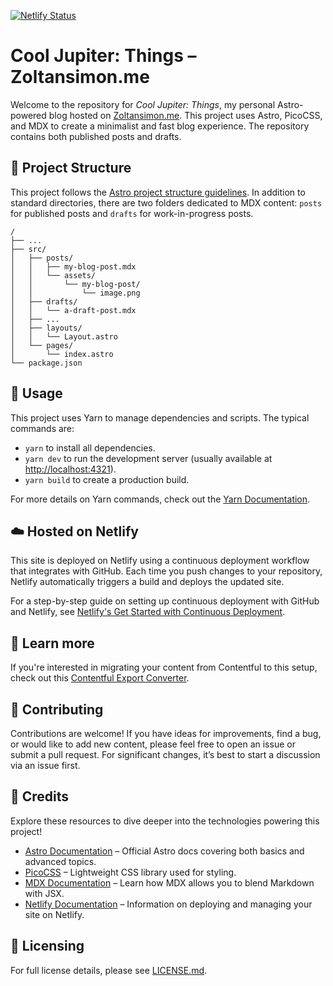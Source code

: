 [![Netlify Status](https://api.netlify.com/api/v1/badges/c623195c-8ea3-403c-ac22-329375b70373/deploy-status)](https://app.netlify.com/sites/cool-jupiter/deploys)

# Cool Jupiter: Things – Zoltansimon.me

Welcome to the repository for *Cool Jupiter: Things*, my personal Astro-powered blog hosted on [Zoltansimon.me](https://zoltansimon.me). This project uses Astro, PicoCSS, and MDX to create a minimalist and fast blog experience. The repository contains both published posts and drafts.

## 🚀 Project Structure

This project follows the [Astro project structure guidelines](https://docs.astro.build/en/basics/project-structure/). In addition to standard directories, there are two folders dedicated to MDX content: `posts` for published posts and `drafts` for work-in-progress posts.

```text
/
├── ...
├── src/
│   ├── posts/
│   │   ├── my-blog-post.mdx
│   │   └── assets/
│   │       └── my-blog-post/
│   │           └── image.png
│   ├── drafts/
│   │   └── a-draft-post.mdx
│   ├── ...
│   ├── layouts/
│   │   └── Layout.astro
│   └── pages/
│       └── index.astro
└── package.json
```

## 🧞 Usage

This project uses Yarn to manage dependencies and scripts. The typical commands are:

- `yarn` to install all dependencies.
- `yarn dev` to run the development server (usually available at [http://localhost:4321](http://localhost:4321)).
- `yarn build` to create a production build.

For more details on Yarn commands, check out the [Yarn Documentation](https://classic.yarnpkg.com/en/docs/).


## ☁️ Hosted on Netlify

This site is deployed on Netlify using a continuous deployment workflow that integrates with GitHub. Each time you push changes to your repository, Netlify automatically triggers a build and deploys the updated site.

For a step-by-step guide on setting up continuous deployment with GitHub and Netlify, see [Netlify's Get Started with Continuous Deployment](https://docs.netlify.com/configure-builds/get-started/).

## 👀 Learn more

If you're interested in migrating your content from Contentful to this setup, check out this [Contentful Export Converter](https://gist.github.com/zsim0n/5b4df135921dc3a2b827cb27844ade34). 

## 🤝 Contributing

Contributions are welcome! If you have ideas for improvements, find a bug, or would like to add new content, please feel free to open an issue or submit a pull request. For significant changes, it’s best to start a discussion via an issue first.


## 🙏 Credits

Explore these resources to dive deeper into the technologies powering this project!

- [Astro Documentation](https://docs.astro.build) – Official Astro docs covering both basics and advanced topics.
- [PicoCSS](https://picocss.com) – Lightweight CSS library used for styling.
- [MDX Documentation](https://mdxjs.com/docs/using-mdx/) – Learn how MDX allows you to blend Markdown with JSX.
- [Netlify Documentation](https://docs.netlify.com/) – Information on deploying and managing your site on Netlify.

## 📝 Licensing

For full license details, please see [LICENSE.md](LICENSE.md).
